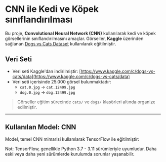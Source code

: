 # CNN ile Kedi ve Köpek sınıflandırılması

Bu proje, **Convolutional Neural Network (CNN)** kullanılarak kedi ve köpek görsellerinin sınıflandırılmasını amaçlar. 
Görseller, **Kaggle** üzerinden sağlanan [Dogs vs Cats Dataset](https://www.kaggle.com/c/dogs-vs-cats/data) kullanılarak eğitilmiştir.

## Veri Seti

- Veri seti Kaggle'dan indirilmiştir: [https://www.kaggle.com/c/dogs-vs-cats/data](https://www.kaggle.com/c/dogs-vs-cats/data)
- Veri seti içerisinde 25.000 görsel bulunmaktadır:
  - `cat.0.jpg` → `cat.12499.jpg`
  - `dog.0.jpg` → `dog.12499.jpg`

> Görseller eğitim sürecinde `cats/` ve `dogs/` klasörleri altında organize edilmiştir.

---

## Kullanılan Model: CNN

Model, temel CNN mimarisi kullanılarak TensorFlow ile eğitilmiştir:

Not: TensorFlow, genellikle Python 3.7 - 3.11 sürümleriyle uyumludur. Daha eski veya daha yeni sürümlerde kurulumda sorunlar yaşanabilir.

